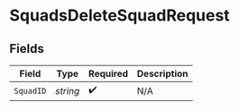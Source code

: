# SquadsDeleteSquadRequest


## Fields

| Field              | Type               | Required           | Description        |
| ------------------ | ------------------ | ------------------ | ------------------ |
| `SquadID`          | *string*           | :heavy_check_mark: | N/A                |